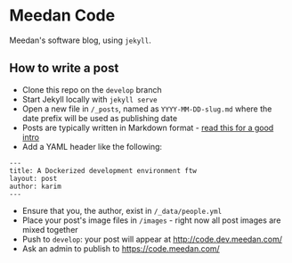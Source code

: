 # Meedan Code
Meedan's software blog, using `jekyll`.

## How to write a post

- Clone this repo on the `develop` branch
- Start Jekyll locally with `jekyll serve`
- Open a new file in `/_posts`, named as `YYYY-MM-DD-slug.md` where the date prefix will be used as publishing date
- Posts are typically written in Markdown format - [read this for a good intro](https://jekyllrb.com/docs/posts/)
- Add a YAML header like the following:
```
---
title: A Dockerized development environment ftw
layout: post
author: karim
---
```
- Ensure that you, the author, exist in `/_data/people.yml`
- Place your post's image files in `/images` - right now all post images are mixed together
- Push to `develop`: your post will appear at http://code.dev.meedan.com/
- Ask an admin to publish to https://code.meedan.com/
